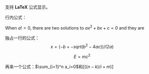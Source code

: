 <!--
author: jockchou
date: 2015-07-29
title: GitBlog支持数学公式
tags: TeX
category: 前端开发
status: publish
summary: MathJax is an open-source JavaScript display engine for LaTeX, MathML, and AsciiMath notation that works in all modern browsers. It was designed with the goal of consolidating the recent advances in web technologies into a single, definitive, math-on-the-web platform supporting the major browsers and operating systems, including those on mobile devices. It requires no setup on the part of the user (no plugins to download or software to install), so the page author can write web documents that include mathematics and be confident that users will be able to view it naturally and easily. One simply includes MathJax and some mathematics in a web page, and MathJax does the rest.
-->

支持 **LaTeX** 公式显示。

行内公式：

When $a != 0$, there are two solutions to $ax^2 + bx + c = 0$ and
they are


独占一行的公式：
$$x = (-b +- sqrt(b^2-4ac))/(2a)$$

$$E=mc^2$$

再来一个公式：$\sum_{i=1}^n a_i=0$和$[((n-k)/i+m)]$
